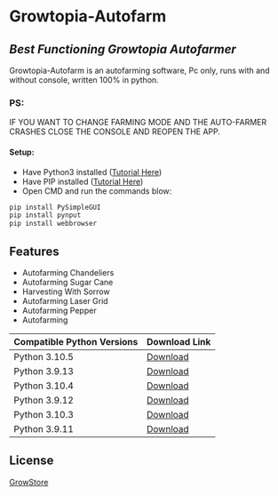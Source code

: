 # Growtopia-Autofarm
## _Best Functioning Growtopia Autofarmer_

Growtopia-Autofarm is an autofarming software, Pc only, runs with and without console,
written 100% in python.
### PS:
IF YOU WANT TO CHANGE FARMING MODE AND THE AUTO-FARMER CRASHES CLOSE THE CONSOLE AND REOPEN THE APP.

#### Setup:

- Have Python3 installed ([Tutorial Here](https://www.geeksforgeeks.org/how-to-install-python-on-windows/))
- Have PIP installed ([Tutorial Here](https://www.geeksforgeeks.org/how-to-install-pip-on-windows/))
- Open CMD and run the commands blow:
```sh
pip install PySimpleGUI
pip install pynput
pip install webbrowser
```
## Features

- Autofarming Chandeliers
- Autofarming Sugar Cane
- Harvesting With Sorrow
- Autofarming Laser Grid
- Autofarming Pepper
- Autofarming 


| Compatible Python Versions | Download Link |
| ------ | ------ |
| Python 3.10.5 | [Download](https://www.python.org/downloads/release/python-3105/) |
| Python 3.9.13 | [Download](https://www.python.org/downloads/release/python-3913/) |
| Python 3.10.4 | [Download](https://www.python.org/downloads/release/python-3104/) |
| Python 3.9.12 | [Download](https://www.python.org/downloads/release/python-3912/) |
| Python 3.10.3 | [Download](https://www.python.org/downloads/release/python-3103/) |
| Python 3.9.11 | [Download](https://www.python.org/downloads/release/python-3911/) |


## License

[GrowStore](https://growstore.tk)

[//]: # (This Software is owned by GrowStore aka David0J)
